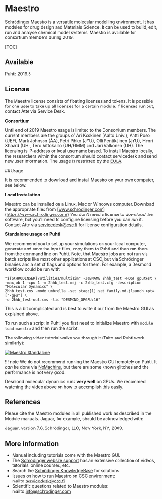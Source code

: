 # Maestro

Schrödinger Maestro is a versatile molecular modelling environment. It has modules
for drug design and Materials Science. It can be used to build, edit, run and analyse 
chemical model systems. Maestro is available for consortium members during 
2019. 

[TOC]

## Available

Puhti: 2019.3


## License

The Maestro license consists of floating licenses and tokens.
It is possible for one user to take up all licenses for a 
certain module. If licenses run out, contact Atte via Service Desk.

**Consortium**

Until end of 2019 Maestro usage is limited to the Consortium members. 
The current members 
are the groups of Ari Koskinen (Aalto Univ.), Antti Poso (UEF), 
Mark Johnson (ÅA), Petri Pihko (JYU),  Olli Pentikäinen (JYU), 
Henri Xhaard (UH), Tero Aittokallio (UH/FIMM) and Jari Valkonen (UH). 
The licensing is IP-address or local username based. To install 
Maestro locally, the researchers within the consortium should 
contact servicedesk and send new user information. The usage 
is restricted by the 
[EULA](http://www.schrodinger.com/salesagreements/20/7/).

##Usage

It is recommended to download and install Maestro on your 
own computer, see below.

**Local Installation**

Maestro can be installed on a Linux, Mac or Windows computer. 
Download the appropriate files from [www.schrodinger.com](https://www.schrodinger.com/)
You don't need a license to _download_ the software, but you'll need
to configure licensing before you can _run_ it.
Contact Atte via servicedesk@csc.fi for license configuration details.

**Standalone usage on Puhti**

We recommend you to set up your simulations on your local
computer, generate and save the input files, copy them to Puhti and then 
run them from the command line on Puhti. Note, that Maestro jobs
are not run via batch scripts like most other applications at CSC, but
via Schrödinger binaries and a set of flags and options for them.
For example, a Desmond workflow could be run with:

```
"${SCHRODINGER}/utilities/multisim" -JOBNAME 2hhb_test -HOST gputest \
-maxjob 1 -cpu 1 -m 2hhb_test.msj -c 2hhb_test.cfg -description "Molecular Dynamics" \
2hhb_test.cms -mode umbrella -set stage[1].set_family.md.jlaunch_opt=["-gpu"] \
-o 2hhb_test-out.cms -lic "DESMOND_GPGPU:16"

```
This is a bit complicated and is best to write it out from the Maestro GUI as explained above.

To run such a script in Puhti you first need to initialize Maestro with
 `module load maestro` and then run the script.

The following video tutorial walks you through it (Taito and Puhti work similarly):  

[![Maestro Standalone](http://img.youtube.com/vi/oQDLa6Bh-q4/0.jpg)](http://www.youtube.com/watch?v=oQDLa6Bh-q4 "Maestro Standalone")

!!! note
    We do not recommend running the Maestro GUI remotely on Puhti.
    It _can_ be done via [NoMachine](nomachine.md), but there are some known glitches
    and the performance is not very good.

Desmond molecular dynamics runs **very well** on GPUs. We recommed watching 
the video above on how to accomplish this easily.

## References

Please cite the Maestro modules in all published work as described 
in the Module manuals. Jaguar, for example, should be acknowledged with:

Jaguar, version 7.6, Schrödinger, LLC, New York, NY, 2009.

## More information

* Manual including tutorials come with the Maestro GUI.
* The [Schrödinger website support](http://www.schrodinger.com/support) has an extensive collection of videos, tutorials, online courses, etc.
* Search the [Schrödinger KnowledgeBase](https://www.schrodinger.com/kb) for solutions 
* Issues on how to run Maestro on CSC environment: mailto:servicedesk@csc.fi
* Scientific questions related to Maestro modules: mailto:info@schrodinger.com



